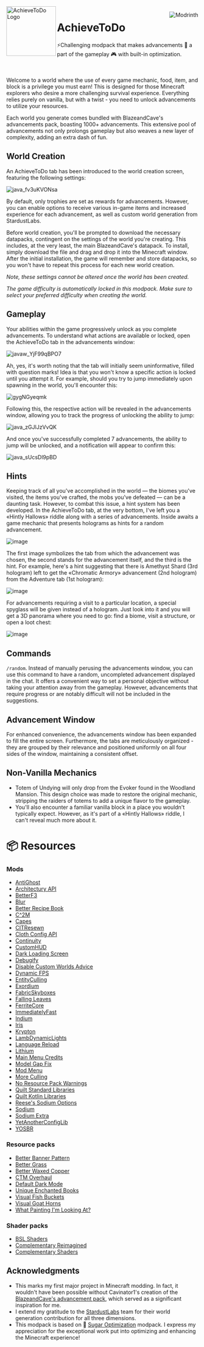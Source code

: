 <img src="https://github.com/diskree/AchieveToDo/blob/master/pack/icon.png" align="left" title="AchieveToDo" alt="AchieveToDo Logo" width="130" height=""/>

[<img src="https://github.com/modrinth/art/blob/main/Branding/Badge/badge-dark.svg" align="right" title="Download" alt="Modrinth"/>](https://modrinth.com/modpack/achievetodo)

# AchieveToDo

⚡Challenging modpack that makes advancements 🏅 a part of the gameplay 🎮 with built-in optimization.

<br>

Welcome to a world where the use of every game mechanic, food, item, and block is a privilege you must earn! This is designed for those Minecraft explorers who desire a more challenging survival experience. Everything relies purely on vanilla, but with a twist - you need to unlock advancements to utilize your resources.

Each world you generate comes bundled with BlazeandCave's advancements pack, boasting 1000+ advancements. This extensive pool of advancements not only prolongs gameplay but also weaves a new layer of complexity, adding an extra dash of fun.

## World Creation

An AchieveToDo tab has been introduced to the world creation screen, featuring the following settings:

![java_fv3uKVONsa](https://github.com/diskree/AchieveToDo/assets/96978370/ea1ac4cb-c082-46bb-8f27-b5368b32e5a3)

By default, only trophies are set as rewards for advancements. However, you can enable options to receive various in-game items and increased experience for each advancement, as well as custom world generation from StardustLabs.

Before world creation, you'll be prompted to download the necessary datapacks, contingent on the settings of the world you're creating. This includes, at the very least, the main BlazeandCave's datapack. To install, simply download the file and drag and drop it into the Minecraft window. After the initial installation, the game will remember and store datapacks, so you won't have to repeat this process for each new world creation.

_Note, these settings cannot be altered once the world has been created._

_The game difficulty is automatically locked in this modpack. Make sure to select your preferred difficulty when creating the world._

## Gameplay

Your abilities within the game progressively unlock as you complete advancements. To understand what actions are available or locked, open the AchieveToDo tab in the advancements window:

![javaw_YjF99qBPO7](https://github.com/diskree/AchieveToDo/assets/96978370/641bfdd6-fa1f-4d0c-b9d3-c6442c05a0bd)

Ah, yes, it's worth noting that the tab will initially seem uninformative, filled with question marks! Idea is that you won't know a specific action is locked until you attempt it. For example, should you try to jump immediately upon spawning in the world, you'll encounter this:

![gygNGyeqmk](https://github.com/diskree/AchieveToDo/assets/96978370/1ef24d12-7c6b-48be-895f-16faa6436bb5)

Following this, the respective action will be revealed in the advancements window, allowing you to track the progress of unlocking the ability to jump:

![java_zGJlJzVvQK](https://github.com/diskree/AchieveToDo/assets/96978370/0bf08fbb-59ed-4f3f-ac3d-68f6025c884c)

And once you've successfully completed 7 advancements, the ability to jump will be unlocked, and a notification will appear to confirm this:

![java_sUcsDl9pBD](https://github.com/diskree/AchieveToDo/assets/96978370/70848bab-d72b-4341-b9c1-1e236d817de6)

## Hints

Keeping track of all you've accomplished in the world — the biomes you've visited, the items you've crafted, the mobs you've defeated — can be a daunting task. However, to combat this issue, a hint system has been developed. In the AchieveToDo tab, at the very bottom, I've left you a «Hintly Hallows» riddle along with a series of advancements. Inside awaits a game mechanic that presents holograms as hints for a random advancement.

![image](https://github.com/diskree/AchieveToDo-core/assets/96978370/2c419f00-8fe9-484b-b1e2-13f1f453639c)

The first image symbolizes the tab from which the advancement was chosen, the second stands for the advancement itself, and the third is the hint. For example, here's a hint suggesting that there is Amethyst Shard (3rd hologram) left to get the «Chromatic Armory» advancement (2nd hologram) from the Adventure tab (1st hologram):

![image](https://github.com/diskree/AchieveToDo-core/assets/96978370/6b0cc981-e600-4aa2-b851-72836bb340a0)

For advancements requiring a visit to a particular location, a special spyglass will be given instead of a hologram. Just look into it and you will get a 3D panorama where you need to go: find a biome, visit a structure, or open a loot chest:

![image](https://github.com/diskree/AchieveToDo-core/assets/96978370/e1f267f5-f45b-4133-8447-94d2b2090806)

## Commands

`/random`. Instead of manually perusing the advancements window, you can use this command to have a random, uncompleted advancement displayed in the chat. It offers a convenient way to set a personal objective without taking your attention away from the gameplay. However, advancements that require progress or are notably difficult will not be included in the suggestions.

## Advancement Window

For enhanced convenience, the advancements window has been expanded to fill the entire screen. Furthermore, the tabs are meticulously organized - they are grouped by their relevance and positioned uniformly on all four sides of the window, maintaining a consistent offset.

## Non-Vanilla Mechanics

- Totem of Undying will only drop from the Evoker found in the Woodland Mansion. This design choice was made to restore the original mechanic, stripping the raiders of totems to add a unique flavor to the gameplay.
- You'll also encounter a familiar vanilla block in a place you wouldn't typically expect. However, as it's part of a «Hintly Hallows» riddle, I can't reveal much more about it.

# 📦 Resources

### Mods

- [AntiGhost](https://github.com/gbl/AntiGhost)
- [Architectury API](https://github.com/architectury/architectury-api)
- [BetterF3](https://modrinth.com/mod/betterf3)
- [Blur](https://github.com/Motschen/Blur)
- [Better Recipe Book](https://github.com/mrshmllow/BetterRecipeBook)
- [C^2M](https://github.com/RelativityMC/C2ME-fabric)
- [Capes](https://github.com/CaelTheColher/Capes)
- [CITResewn](https://github.com/SHsuperCM/CITResewn)
- [Cloth Config API](https://github.com/shedaniel/ClothConfig/)
- [Continuity](https://github.com/PepperCode1/Continuity)
- [CustomHUD](https://github.com/Minenash/CustomHUD)
- [Dark Loading Screen](https://github.com/A5b84/dark-loading-screen)
- [Debugify](https://github.com/isXander/Debugify)
- [Disable Custom Worlds Advice](https://github.com/rdvdev2/DisableCustomWorldsAdvice)
- [Dynamic FPS](https://github.com/juliand665/Dynamic-FPS)
- [EntityCulling](https://github.com/tr7zw/EntityCulling)
- [Exordium](https://github.com/tr7zw/Exordium)
- [FabricSkyboxes](https://github.com/AMereBagatelle/fabricskyboxes)
- [Falling Leaves](https://github.com/RandomMcSomethin/fallingleaves)
- [FerriteCore](https://github.com/malte0811/FerriteCore)
- [ImmediatelyFast](https://github.com/RaphiMC/ImmediatelyFast)
- [Indium](https://github.com/comp500/Indium)
- [Iris](https://github.com/IrisShaders/Iris)
- [Krypton](https://github.com/astei/krypton)
- [LambDynamicLights](https://github.com/LambdAurora/LambDynamicLights)
- [Language Reload](https://github.com/Jerozgen/LanguageReload)
- [Lithium](https://github.com/CaffeineMC/lithium-fabric)
- [Main Menu Credits](https://github.com/isXander/main-menu-credits)
- [Model Gap Fix](https://github.com/MehVahdJukaar/modelfix-multi)
- [Mod Menu](https://github.com/TerraformersMC/ModMenu)
- [More Culling](https://github.com/fxmorin/moreculling)
- [No Resource Pack Warnings](https://github.com/SpaceWalkerRS/no-resource-pack-warnings)
- [Quilt Standard Libraries](https://github.com/QuiltMC/quilt-standard-libraries)
- [Quilt Kotlin Libraries](https://github.com/QuiltMC/quilt-kotlin-libraries)
- [Reese's Sodium Options](https://github.com/FlashyReese/reeses-sodium-options)
- [Sodium](https://github.com/CaffeineMC/sodium-fabric/)
- [Sodium Extra](https://github.com/FlashyReese/sodium-extra-fabric)
- [YetAnotherConfigLib](https://github.com/isXander/YetAnotherConfigLib)
- [YOSBR](https://github.com/shedaniel/your-options-shall-be-respected)

### Resource packs

- [Better Banner Pattern](https://www.planetminecraft.com/texture-pack/banner-pattern-new/)
- [Better Grass](https://modrinth.com/resourcepack/bettergrass)
- [Better Waxed Copper](https://www.curseforge.com/minecraft/texture-packs/better-waxed-copper)
- [CTM Overhaul](https://modrinth.com/resourcepack/ctm-overhaul)
- [Default Dark Mode](https://github.com/xnebulr/Minecraft-Default-Dark-Mode)
- [Unique Enchanted Books](https://www.curseforge.com/minecraft/texture-packs/unique-enchanted-books)
- [Visual Fish Buckets](https://www.curseforge.com/minecraft/texture-packs/visual-fish-buckets)
- [Visual Goat Horns](https://www.curseforge.com/minecraft/texture-packs/visual-goat-horns)
- [What Painting I'm Looking At?](https://www.planetminecraft.com/texture-pack/what-painting-i-m-looking-at/)

### Shader packs

- [BSL Shaders](https://www.curseforge.com/minecraft/customization/bsl-shaders)
- [Complementary Reimagined](https://www.curseforge.com/minecraft/customization/complementary-reimagined)
- [Complementary Shaders](https://www.curseforge.com/minecraft/customization/complementary-shaders)

## Acknowledgments

- This marks my first major project in Minecraft modding. In fact, it wouldn't have been possible without Cavinator1's creation of the [BlazeandCave's advancement pack](https://www.planetminecraft.com/data-pack/blazeandcave-s-advancements-pack-1-12/), which served as a significant inspiration for me.
- I extend my gratitude to the [StardustLabs](https://www.stardustlabs.net/) team for their world generation contribution for all three dimensions.
- This modpack is based on 💜 [Sugar Optimization](https://modrinth.com/modpack/sugar) modpack. I express my appreciation for the exceptional work put into optimizing and enhancing the Minecraft experience!
